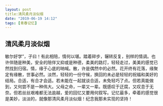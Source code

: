```yaml
---
layout: post
title:清风柔月淡似烟
date: "2019-06-19 14:12"
tags: [青春记忆]
---
```




## 清风柔月淡似烟

敏尔好学”，子曰！有此相陪，情何以堪。踏着碎步，辗转反复，别样的情调。也许伴随是种美，安全的陪伴又抑或是种德，柔美的路灯，轻轻走过，美美的感觉已然找到归宿。情，缘于心底的呐喊。散，许是偶然中的必然。花开终有花落，缘聚定有缘散，世事必然。淡然，轻轻的一份守候，换回的未必是轻轻的祝福和美好的结局。合适，有合才会适。若未能在一起就谈合适，未免轻巧了点。但若真能做到，又何尝不是一种伟大。父母之命，一辈又一辈。既感叹于迂腐，又叹息于无奈。但若丝丝艰难都无法逾越，爱的回忆又要用何叙写。记忆最多，牵着的感觉很是美妙，淡淡的，就像那清风柔月淡似烟！纪念我那未实现的坚持！

